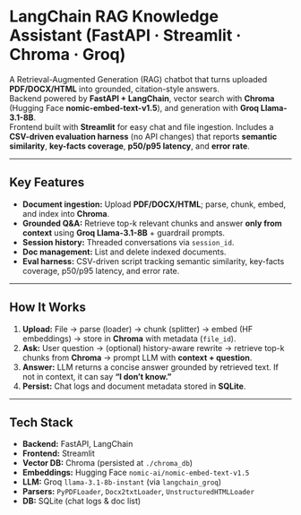 # LangChain RAG Knowledge Assistant (FastAPI · Streamlit · Chroma · Groq)

A Retrieval-Augmented Generation (RAG) chatbot that turns uploaded **PDF/DOCX/HTML** into grounded, citation-style answers.  
Backend powered by **FastAPI + LangChain**, vector search with **Chroma** (Hugging Face **nomic-embed-text-v1.5**), and generation with **Groq Llama-3.1-8B**.  
Frontend built with **Streamlit** for easy chat and file ingestion. Includes a **CSV-driven evaluation harness** (no API changes) that reports **semantic similarity**, **key-facts coverage**, **p50/p95 latency**, and **error rate**.

---

## Key Features
- **Document ingestion:** Upload **PDF/DOCX/HTML**; parse, chunk, embed, and index into **Chroma**.  
- **Grounded Q&A:** Retrieve top-k relevant chunks and answer **only from context** using **Groq Llama-3.1-8B** + guardrail prompts.  
- **Session history:** Threaded conversations via `session_id`.  
- **Doc management:** List and delete indexed documents.  
- **Eval harness:** CSV-driven script tracking semantic similarity, key-facts coverage, p50/p95 latency, and error rate.

---

## How It Works
1. **Upload:** File → parse (loader) → chunk (splitter) → embed (HF embeddings) → store in **Chroma** with metadata (`file_id`).  
2. **Ask:** User question → (optional) history-aware rewrite → retrieve top-k chunks from **Chroma** → prompt LLM with **context + question**.  
3. **Answer:** LLM returns a concise answer grounded by retrieved text. If not in context, it can say **“I don’t know.”**  
4. **Persist:** Chat logs and document metadata stored in **SQLite**.

---

## Tech Stack
- **Backend:** FastAPI, LangChain  
- **Frontend:** Streamlit  
- **Vector DB:** Chroma (persisted at `./chroma_db`)  
- **Embeddings:** Hugging Face `nomic-ai/nomic-embed-text-v1.5`  
- **LLM:** Groq `llama-3.1-8b-instant` (via `langchain_groq`)  
- **Parsers:** `PyPDFLoader`, `Docx2txtLoader`, `UnstructuredHTMLLoader`  
- **DB:** SQLite (chat logs & doc list)
